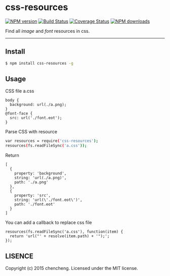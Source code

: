 # css-resources

[![NPM version](https://img.shields.io/npm/v/css-resources.svg?style=flat)](https://npmjs.org/package/css-resources)
[![Build Status](https://img.shields.io/travis/sorrycc/css-resources.svg?style=flat)](https://travis-ci.org/sorrycc/css-resources)
[![Coverage Status](https://img.shields.io/coveralls/sorrycc/css-resources.svg?style=flat)](https://coveralls.io/r/sorrycc/css-resources)
[![NPM downloads](http://img.shields.io/npm/dm/css-resources.svg?style=flat)](https://npmjs.org/package/css-resources)

Find all *image* and *font* resources in css.

---

## Install

```bash
$ npm install css-resources -g
```

## Usage

CSS file a.css

```
body {
  background: url(./a.png);
}
@font-face {
  src: url('./font.eot');
}
```

Parse CSS with resource

```bash
var resources = require('css-resources');
resources(fs.readFileSync('a.css'));
```

Return

```
[
  {
    property: 'background',
    string: 'url(./a.png)',
    path: './a.png'
  },
  {
    property: 'src',
    string: 'url(\'./font.eot\')',
    path: './font.eot'
  }
]
```

You can add a callback to replace css file

```
resources(fs.readFileSync('a.css'), function(item) {
  return 'url("' + resolve(item.path) + '");';
});
```


## LISENCE

Copyright (c) 2015 chencheng. Licensed under the MIT license.
